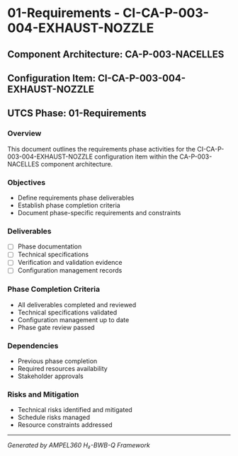 # 01-Requirements - CI-CA-P-003-004-EXHAUST-NOZZLE

## Component Architecture: CA-P-003-NACELLES
## Configuration Item: CI-CA-P-003-004-EXHAUST-NOZZLE
## UTCS Phase: 01-Requirements

### Overview
This document outlines the requirements phase activities for the CI-CA-P-003-004-EXHAUST-NOZZLE configuration item within the CA-P-003-NACELLES component architecture.

### Objectives
- Define requirements phase deliverables
- Establish phase completion criteria
- Document phase-specific requirements and constraints

### Deliverables
- [ ] Phase documentation
- [ ] Technical specifications
- [ ] Verification and validation evidence
- [ ] Configuration management records

### Phase Completion Criteria
- All deliverables completed and reviewed
- Technical specifications validated
- Configuration management up to date
- Phase gate review passed

### Dependencies
- Previous phase completion
- Required resources availability
- Stakeholder approvals

### Risks and Mitigation
- Technical risks identified and mitigated
- Schedule risks managed
- Resource constraints addressed

---
*Generated by AMPEL360 H₂-BWB-Q Framework*
